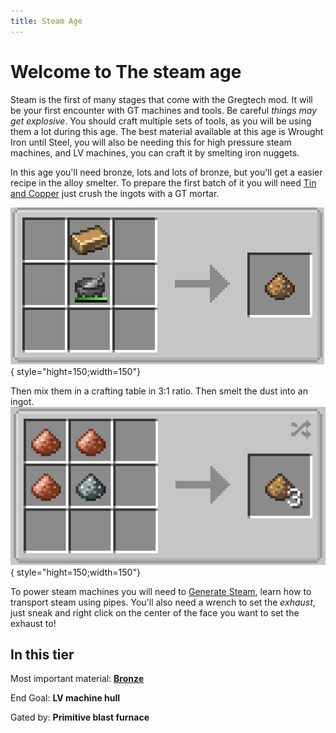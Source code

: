 ```yaml
---
title: Steam Age
---
```


# Welcome to The steam age

Steam is the first of many stages that come with the Gregtech mod. It will be your first encounter with GT machines and tools. Be careful _things may get explosive_. You should craft multiple sets of tools, as you will be using them a lot during this age. The best material available at this age is Wrought Iron until Steel, you will also be needing this for high pressure steam machines, and LV machines, you can craft it by smelting iron nuggets. 

In this age you'll need bronze, lots and lots of bronze, but you'll get a easier recipe in the alloy smelter.
To prepare the first batch of it you will need [Tin and Copper](/docs/Gameplay/Ore-Generation.md) just crush the ingots with a GT mortar. 

![Ingot crushing recipe](./assets/crushed_bronze.png){ style="hight=150;width=150"}

Then mix them in a crafting table in 3:1 ratio. Then smelt the dust into an ingot.
![Bronze dust recipe](./assets/bronze_recipe.png){ style="hight=150;width=150"}

To power steam machines you will need to [Generate Steam](/docs/Gameplay/Steam/Steam-Generation.md), learn how to transport steam using pipes. You'll also need a wrench to set the _exhaust_, just sneak and right click on the center of the face you want to set the exhaust to!


## In this tier

Most important material: [**Bronze**](./Bronze.md)

End Goal: **LV machine hull**

Gated by: **Primitive blast furnace**
